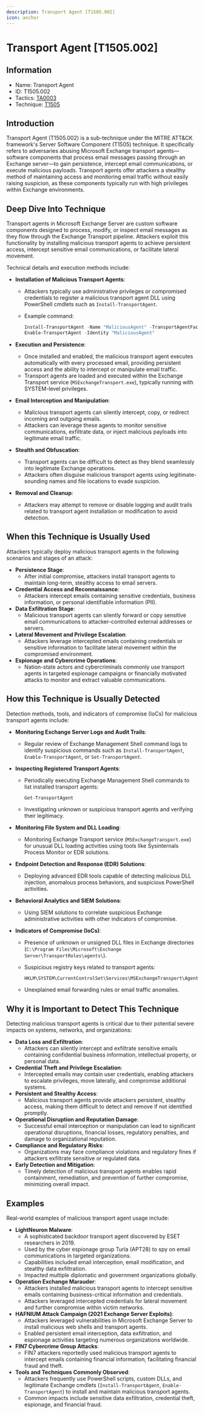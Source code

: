 ```yaml
---
description: Transport Agent [T1505.002]
icon: anchor
---
```


# Transport Agent [T1505.002]

## Information

- Name: Transport Agent
- ID: T1505.002
- Tactics: [TA0003](../TA0003/TA0003.md)
- Technique: [T1505](./T1505.md)

## Introduction

Transport Agent (T1505.002) is a sub-technique under the MITRE ATT&CK framework's Server Software Component (T1505) technique. It specifically refers to adversaries abusing Microsoft Exchange transport agents—software components that process email messages passing through an Exchange server—to gain persistence, intercept email communications, or execute malicious payloads. Transport agents offer attackers a stealthy method of maintaining access and monitoring email traffic without easily raising suspicion, as these components typically run with high privileges within Exchange environments.

## Deep Dive Into Technique

Transport agents in Microsoft Exchange Server are custom software components designed to process, modify, or inspect email messages as they flow through the Exchange Transport pipeline. Attackers exploit this functionality by installing malicious transport agents to achieve persistent access, intercept sensitive email communications, or facilitate lateral movement.

Technical details and execution methods include:

- **Installation of Malicious Transport Agents**:

  - Attackers typically use administrative privileges or compromised credentials to register a malicious transport agent DLL using PowerShell cmdlets such as `Install-TransportAgent`.
  - Example command:

    ```powershell
    Install-TransportAgent -Name "MaliciousAgent" -TransportAgentFactory "MaliciousAgent.Factory" -AssemblyPath "C:\Windows\System32\malicious.dll"
    Enable-TransportAgent -Identity "MaliciousAgent"
    ```

- **Execution and Persistence**:
  - Once installed and enabled, the malicious transport agent executes automatically with every processed email, providing persistent access and the ability to intercept or manipulate email traffic.
  - Transport agents are loaded and executed within the Exchange Transport service (`MSExchangeTransport.exe`), typically running with SYSTEM-level privileges.
- **Email Interception and Manipulation**:
  - Malicious transport agents can silently intercept, copy, or redirect incoming and outgoing emails.
  - Attackers can leverage these agents to monitor sensitive communications, exfiltrate data, or inject malicious payloads into legitimate email traffic.
- **Stealth and Obfuscation**:
  - Transport agents can be difficult to detect as they blend seamlessly into legitimate Exchange operations.
  - Attackers often disguise malicious transport agents using legitimate-sounding names and file locations to evade suspicion.
- **Removal and Cleanup**:
  - Attackers may attempt to remove or disable logging and audit trails related to transport agent installation or modification to avoid detection.

## When this Technique is Usually Used

Attackers typically deploy malicious transport agents in the following scenarios and stages of an attack:

- **Persistence Stage**:
  - After initial compromise, attackers install transport agents to maintain long-term, stealthy access to email servers.
- **Credential Access and Reconnaissance**:
  - Attackers intercept emails containing sensitive credentials, business information, or personal identifiable information (PII).
- **Data Exfiltration Stage**:
  - Malicious transport agents can silently forward or copy sensitive email communications to attacker-controlled external addresses or servers.
- **Lateral Movement and Privilege Escalation**:
  - Attackers leverage intercepted emails containing credentials or sensitive information to facilitate lateral movement within the compromised environment.
- **Espionage and Cybercrime Operations**:
  - Nation-state actors and cybercriminals commonly use transport agents in targeted espionage campaigns or financially motivated attacks to monitor and extract valuable communications.

## How this Technique is Usually Detected

Detection methods, tools, and indicators of compromise (IoCs) for malicious transport agents include:

- **Monitoring Exchange Server Logs and Audit Trails**:
  - Regular review of Exchange Management Shell command logs to identify suspicious commands such as `Install-TransportAgent`, `Enable-TransportAgent`, or `Set-TransportAgent`.
- **Inspecting Registered Transport Agents**:

  - Periodically executing Exchange Management Shell commands to list installed transport agents:

    ```powershell
    Get-TransportAgent
    ```

  - Investigating unknown or suspicious transport agents and verifying their legitimacy.

- **Monitoring File System and DLL Loading**:
  - Monitoring Exchange Transport service (`MSExchangeTransport.exe`) for unusual DLL loading activities using tools like Sysinternals Process Monitor or EDR solutions.
- **Endpoint Detection and Response (EDR) Solutions**:
  - Deploying advanced EDR tools capable of detecting malicious DLL injection, anomalous process behaviors, and suspicious PowerShell activities.
- **Behavioral Analytics and SIEM Solutions**:
  - Using SIEM solutions to correlate suspicious Exchange administrative activities with other indicators of compromise.
- **Indicators of Compromise (IoCs)**:

  - Presence of unknown or unsigned DLL files in Exchange directories (`C:\Program Files\Microsoft\Exchange Server\TransportRoles\agents\`).
  - Suspicious registry keys related to transport agents:

    ```
    HKLM\SYSTEM\CurrentControlSet\Services\MSExchangeTransport\Agents\
    ```

  - Unexplained email forwarding rules or email traffic anomalies.

## Why it is Important to Detect This Technique

Detecting malicious transport agents is critical due to their potential severe impacts on systems, networks, and organizations:

- **Data Loss and Exfiltration**:
  - Attackers can silently intercept and exfiltrate sensitive emails containing confidential business information, intellectual property, or personal data.
- **Credential Theft and Privilege Escalation**:
  - Intercepted emails may contain user credentials, enabling attackers to escalate privileges, move laterally, and compromise additional systems.
- **Persistent and Stealthy Access**:
  - Malicious transport agents provide attackers persistent, stealthy access, making them difficult to detect and remove if not identified promptly.
- **Operational Disruption and Reputation Damage**:
  - Successful email interception or manipulation can lead to significant operational disruptions, financial losses, regulatory penalties, and damage to organizational reputation.
- **Compliance and Regulatory Risks**:
  - Organizations may face compliance violations and regulatory fines if attackers exfiltrate sensitive or regulated data.
- **Early Detection and Mitigation**:
  - Timely detection of malicious transport agents enables rapid containment, remediation, and prevention of further compromise, minimizing overall impact.

## Examples

Real-world examples of malicious transport agent usage include:

- **LightNeuron Malware**:
  - A sophisticated backdoor transport agent discovered by ESET researchers in 2019.
  - Used by the cyber espionage group Turla (APT28) to spy on email communications in targeted organizations.
  - Capabilities included email interception, email modification, and stealthy data exfiltration.
  - Impacted multiple diplomatic and government organizations globally.
- **Operation Exchange Marauder**:
  - Attackers installed malicious transport agents to intercept sensitive emails containing business-critical information and credentials.
  - Attackers leveraged intercepted credentials for lateral movement and further compromise within victim networks.
- **HAFNIUM Attack Campaign (2021 Exchange Server Exploits)**:
  - Attackers leveraged vulnerabilities in Microsoft Exchange Server to install malicious web shells and transport agents.
  - Enabled persistent email interception, data exfiltration, and espionage activities targeting numerous organizations worldwide.
- **FIN7 Cybercrime Group Attacks**:
  - FIN7 attackers reportedly used malicious transport agents to intercept emails containing financial information, facilitating financial fraud and theft.
- **Tools and Techniques Commonly Observed**:
  - Attackers frequently use PowerShell scripts, custom DLLs, and legitimate Exchange cmdlets (`Install-TransportAgent`, `Enable-TransportAgent`) to install and maintain malicious transport agents.
  - Common impacts include sensitive data exfiltration, credential theft, espionage, and financial fraud.

